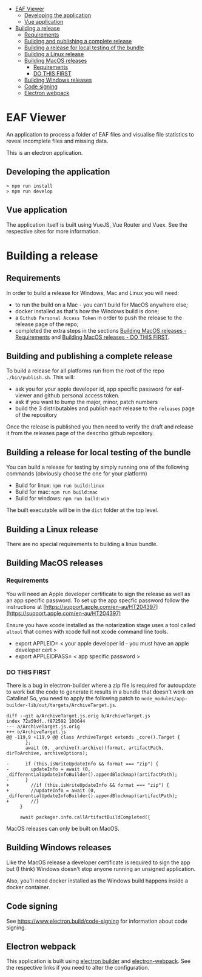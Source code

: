 - [EAF Viewer](#eaf-viewer)
  - [Developing the application](#developing-the-application)
  - [Vue application](#vue-application)
- [Building a release](#building-a-release)
  - [Requirements](#requirements)
  - [Building and publishing a complete release](#building-and-publishing-a-complete-release)
  - [Building a release for local testing of the bundle](#building-a-release-for-local-testing-of-the-bundle)
  - [Building a Linux release](#building-a-linux-release)
  - [Building MacOS releases](#building-macos-releases)
    - [Requirements](#requirements-1)
    - [DO THIS FIRST](#do-this-first)
  - [Building Windows releases](#building-windows-releases)
  - [Code signing](#code-signing)
  - [Electron webpack](#electron-webpack)

# EAF Viewer

An application to process a folder of EAF files and visualise file statistics to reveal incomplete files and missing data.

This is an electron application.

## Developing the application

```
> npm run install
> npm run develop
```

## Vue application

The application itself is built using VueJS, Vue Router and Vuex. See the respective sites for more
information.

# Building a release

## Requirements

In order to build a release for Windows, Mac and Linux you will need:

-   to run the build on a Mac - you can't build for MacOS anywhere else;
-   docker installed as that's how the Windows build is done;
-   a `Github Personal Access Token` in order to push the release to the release page of the repo;
-   completed the extra steps in the sections [Building MacOS releases - Requirements](#requirements) and [Building MacOS releases - DO THIS FIRST](#do-this-first).

## Building and publishing a complete release

To build a release for all platforms run from the root of the repo `./bin/publish.sh`. This will:

-   ask you for your apple developer id, app specific password for eaf-viewer and github personal access token.
-   ask if you want to bump the major, minor, patch numbers
-   build the 3 distributables and publish each release to the `releases` page of the repository

Once the release is published you then need to verify the draft and release it from the releases page of the describo github repository.

## Building a release for local testing of the bundle

You can build a release for testing by simply running one of the following commands (obviously choose the one for your platform)

-   Build for linux: `npm run build:linux`
-   Build for mac: `npm run build:mac`
-   Build for windows: `npm run build:win`

The built executable will be in the `dist` folder at the top level.

## Building a Linux release

There are no special requirements to building a linux bundle.

## Building MacOS releases

### Requirements

You will need an Apple developer certificate to sign the release as well as an app specific password. To set up the
app specfic password follow the instructions at [https://support.apple.com/en-au/HT204397](https://support.apple.com/en-au/HT204397)

Ensure you have xcode installed as the notarization stage uses a tool called `altool` that comes
with xcode full not xcode command line tools.

-   export APPLEID= < your apple developer id - you must have an apple developer cert >
-   export APPLEIDPASS= < app specific password >

### DO THIS FIRST

There is a bug in electron-builder where a zip file is required for autoupdate to work but the code to generate
it results in a bundle that doesn't work on Catalina! So, you need to apply the following patch to
`node_modules/app-builder-lib/out/targets/ArchiveTarget.js`.

```
diff --git a/ArchiveTarget.js.orig b/ArchiveTarget.js
index 72a59df..f872592 100644
--- a/ArchiveTarget.js.orig
+++ b/ArchiveTarget.js
@@ -119,9 +119,9 @@ class ArchiveTarget extends _core().Target {
       };
       await (0, _archive().archive)(format, artifactPath, dirToArchive, archiveOptions);

-      if (this.isWriteUpdateInfo && format === "zip") {
-        updateInfo = await (0, _differentialUpdateInfoBuilder().appendBlockmap)(artifactPath);
-      }
+        //if (this.isWriteUpdateInfo && format === "zip") {
+        //updateInfo = await (0, _differentialUpdateInfoBuilder().appendBlockmap)(artifactPath);
+        //}
     }

     await packager.info.callArtifactBuildCompleted({

```

MacOS releases can only be built on MacOS.

## Building Windows releases

Like the MacOS release a developer certificate is required to sign the app but (I think) Windows doesn't stop anyone running an unsigned application.

Also, you'll need docker installed as the Windows build happens inside a docker container.

## Code signing

See https://www.electron.build/code-signing for information about code signing.

## Electron webpack

This application is built using [electron builder](https://www.electron.build/) and
[electron-webpack](https://webpack.electron.build/). See the respective links if you need to
alter the configuration.

